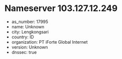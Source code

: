 # Nameserver 103.127.12.249

* as_number: 17995
* name: Unknown
* city: Lengkongsari
* country: ID
* organization: PT iForte Global Internet
* version: Unknown
* dnssec: true
